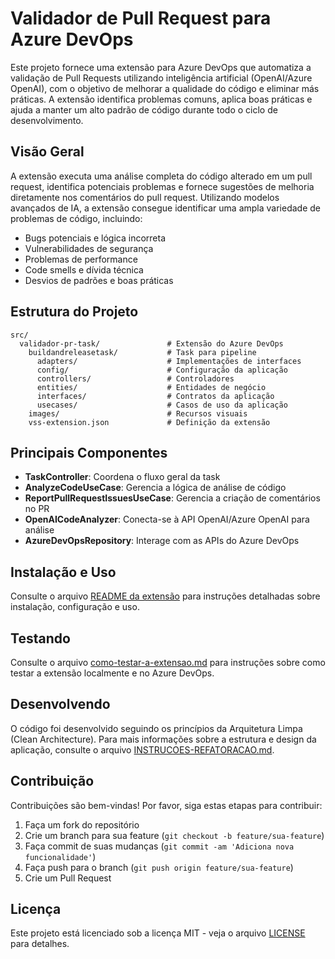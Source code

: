 # Validador de Pull Request para Azure DevOps

Este projeto fornece uma extensão para Azure DevOps que automatiza a validação de Pull Requests utilizando inteligência artificial (OpenAI/Azure OpenAI), com o objetivo de melhorar a qualidade do código e eliminar más práticas. A extensão identifica problemas comuns, aplica boas práticas e ajuda a manter um alto padrão de código durante todo o ciclo de desenvolvimento.

## Visão Geral

A extensão executa uma análise completa do código alterado em um pull request, identifica potenciais problemas e fornece sugestões de melhoria diretamente nos comentários do pull request. Utilizando modelos avançados de IA, a extensão consegue identificar uma ampla variedade de problemas de código, incluindo:

- Bugs potenciais e lógica incorreta
- Vulnerabilidades de segurança
- Problemas de performance
- Code smells e dívida técnica
- Desvios de padrões e boas práticas

## Estrutura do Projeto

```
src/
  validador-pr-task/               # Extensão do Azure DevOps
    buildandreleasetask/           # Task para pipeline
      adapters/                    # Implementações de interfaces
      config/                      # Configuração da aplicação
      controllers/                 # Controladores
      entities/                    # Entidades de negócio
      interfaces/                  # Contratos da aplicação
      usecases/                    # Casos de uso da aplicação
    images/                        # Recursos visuais
    vss-extension.json             # Definição da extensão
```

## Principais Componentes

- **TaskController**: Coordena o fluxo geral da task
- **AnalyzeCodeUseCase**: Gerencia a lógica de análise de código
- **ReportPullRequestIssuesUseCase**: Gerencia a criação de comentários no PR
- **OpenAICodeAnalyzer**: Conecta-se à API OpenAI/Azure OpenAI para análise
- **AzureDevOpsRepository**: Interage com as APIs do Azure DevOps

## Instalação e Uso

Consulte o arquivo [README da extensão](src/validador-pr-task/README.md) para instruções detalhadas sobre instalação, configuração e uso.

## Testando

Consulte o arquivo [como-testar-a-extensao.md](como-testar-a-extensao.md) para instruções sobre como testar a extensão localmente e no Azure DevOps.

## Desenvolvendo

O código foi desenvolvido seguindo os princípios da Arquitetura Limpa (Clean Architecture). Para mais informações sobre a estrutura e design da aplicação, consulte o arquivo [INSTRUCOES-REFATORACAO.md](src/validador-pr-task/buildandreleasetask/INSTRUCOES-REFATORACAO.md).

## Contribuição

Contribuições são bem-vindas! Por favor, siga estas etapas para contribuir:

1. Faça um fork do repositório
2. Crie um branch para sua feature (`git checkout -b feature/sua-feature`)
3. Faça commit de suas mudanças (`git commit -am 'Adiciona nova funcionalidade'`)
4. Faça push para o branch (`git push origin feature/sua-feature`)
5. Crie um Pull Request

## Licença

Este projeto está licenciado sob a licença MIT - veja o arquivo [LICENSE](LICENSE) para detalhes.
